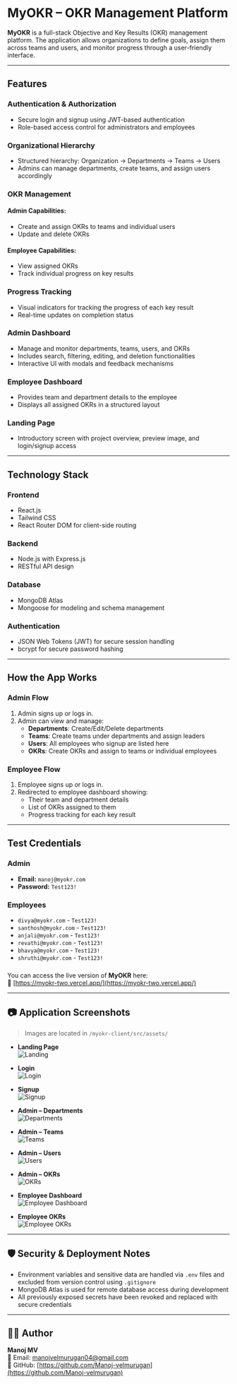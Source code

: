# MyOKR – OKR Management Platform

**MyOKR** is a full-stack Objective and Key Results (OKR) management platform. The application allows organizations to define goals, assign them across teams and users, and monitor progress through a user-friendly interface.

---

## Features

### Authentication & Authorization
- Secure login and signup using JWT-based authentication
- Role-based access control for administrators and employees

### Organizational Hierarchy
- Structured hierarchy: Organization → Departments → Teams → Users
- Admins can manage departments, create teams, and assign users accordingly

### OKR Management

#### Admin Capabilities:
- Create and assign OKRs to teams and individual users
- Update and delete OKRs

#### Employee Capabilities:
- View assigned OKRs
- Track individual progress on key results

### Progress Tracking
- Visual indicators for tracking the progress of each key result
- Real-time updates on completion status

### Admin Dashboard
- Manage and monitor departments, teams, users, and OKRs
- Includes search, filtering, editing, and deletion functionalities
- Interactive UI with modals and feedback mechanisms

### Employee Dashboard
- Provides team and department details to the employee
- Displays all assigned OKRs in a structured layout

### Landing Page
- Introductory screen with project overview, preview image, and login/signup access

---

## Technology Stack

### Frontend
- React.js
- Tailwind CSS
- React Router DOM for client-side routing

### Backend
- Node.js with Express.js
- RESTful API design

### Database
- MongoDB Atlas
- Mongoose for modeling and schema management

### Authentication
- JSON Web Tokens (JWT) for secure session handling
- bcrypt for secure password hashing

---

## How the App Works

### Admin Flow
1. Admin signs up or logs in.
2. Admin can view and manage:
   - **Departments**: Create/Edit/Delete departments
   - **Teams**: Create teams under departments and assign leaders
   - **Users**: All employees who signup are listed here
   - **OKRs**: Create OKRs and assign to teams or individual employees

### Employee Flow
1. Employee signs up or logs in.
2. Redirected to employee dashboard showing:
   - Their team and department details
   - List of OKRs assigned to them
   - Progress tracking for each key result

---

## Test Credentials

### Admin
- **Email:** `manoj@myokr.com`
- **Password:** `Test123!`

### Employees
- `divya@myokr.com` - `Test123!`  
- `santhosh@myokr.com` - `Test123!`  
- `anjali@myokr.com` - `Test123!`  
- `revathi@myokr.com` - `Test123!`  
- `bhavya@myokr.com` - `Test123!`  
- `shruthi@myokr.com` - `Test123!`

###
You can access the live version of **MyOKR** here:  
🔗 [https://myokr-two.vercel.app/](https://myokr-two.vercel.app/)

---

## 📷 Application Screenshots

> Images are located in `/myokr-client/src/assets/`

- **Landing Page**  
  ![Landing](./myokr-client/src/assets/landing.png)

- **Login**  
  ![Login](./myokr-client/src/assets/login.png)

- **Signup**  
  ![Signup](./myokr-client/src/assets/signup.png)

- **Admin – Departments**  
  ![Departments](./myokr-client/src/assets/admin_departments.png)

- **Admin – Teams**  
  ![Teams](./myokr-client/src/assets/admin_teams.png)

- **Admin – Users**  
  ![Users](./myokr-client/src/assets/admin_users.png)

- **Admin – OKRs**  
  ![OKRs](./myokr-client/src/assets/admin_okrs.png)

- **Employee Dashboard**  
  ![Employee Dashboard](./myokr-client/src/assets/employee_dashboard.png)

- **Employee OKRs**  
  ![Employee OKRs](./myokr-client/src/assets/employee_okrs.png)

---

## 🛡️ Security & Deployment Notes

- Environment variables and sensitive data are handled via `.env` files and excluded from version control using `.gitignore`
- MongoDB Atlas is used for remote database access during development
- All previously exposed secrets have been revoked and replaced with secure credentials

---

## 👨‍💻 Author

**Manoj MV**  
📧 Email: [manojvelmurugan04@gmail.com](mailto:manojvelmurugan04@gmail.com)  
🔗 GitHub: [https://github.com/Manoj-velmurugan](https://github.com/Manoj-velmurugan)
